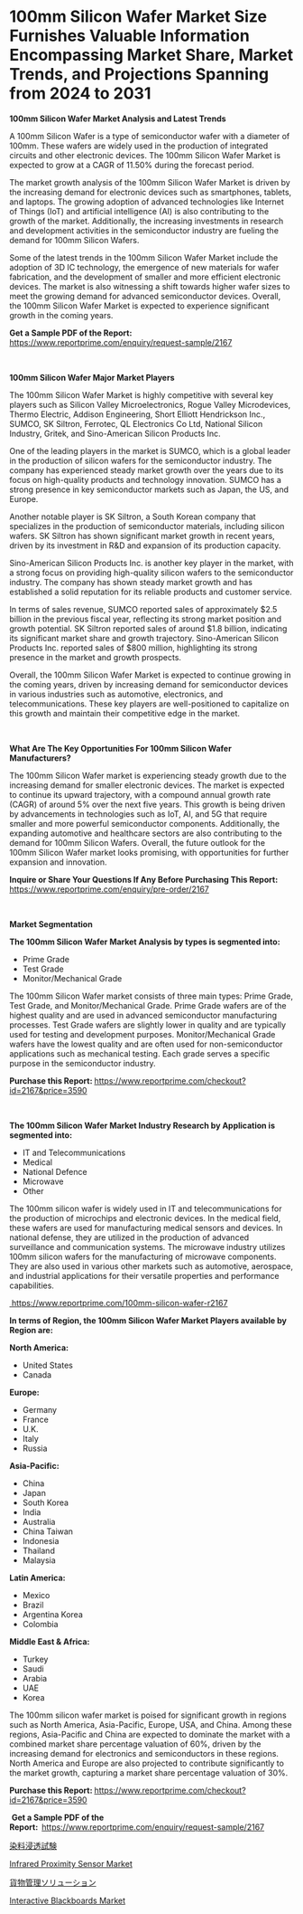 <p><h1>100mm Silicon Wafer Market Size Furnishes Valuable Information Encompassing Market Share, Market Trends, and Projections Spanning from 2024 to 2031</h1></p><p><strong>100mm Silicon Wafer Market Analysis and Latest Trends</strong></p>
<p><p>A 100mm Silicon Wafer is a type of semiconductor wafer with a diameter of 100mm. These wafers are widely used in the production of integrated circuits and other electronic devices. The 100mm Silicon Wafer Market is expected to grow at a CAGR of 11.50% during the forecast period.</p><p>The market growth analysis of the 100mm Silicon Wafer Market is driven by the increasing demand for electronic devices such as smartphones, tablets, and laptops. The growing adoption of advanced technologies like Internet of Things (IoT) and artificial intelligence (AI) is also contributing to the growth of the market. Additionally, the increasing investments in research and development activities in the semiconductor industry are fueling the demand for 100mm Silicon Wafers.</p><p>Some of the latest trends in the 100mm Silicon Wafer Market include the adoption of 3D IC technology, the emergence of new materials for wafer fabrication, and the development of smaller and more efficient electronic devices. The market is also witnessing a shift towards higher wafer sizes to meet the growing demand for advanced semiconductor devices. Overall, the 100mm Silicon Wafer Market is expected to experience significant growth in the coming years.</p></p>
<p><strong>Get a Sample PDF of the Report:&nbsp;</strong> <a href="https://www.reportprime.com/enquiry/request-sample/2167">https://www.reportprime.com/enquiry/request-sample/2167</a></p>
<p>&nbsp;</p>
<p><strong>100mm Silicon Wafer Major Market Players</strong></p>
<p><p>The 100mm Silicon Wafer Market is highly competitive with several key players such as Silicon Valley Microelectronics, Rogue Valley Microdevices, Thermo Electric, Addison Engineering, Short Elliott Hendrickson Inc., SUMCO, SK Siltron, Ferrotec, QL Electronics Co Ltd, National Silicon Industry, Gritek, and Sino-American Silicon Products Inc.</p><p>One of the leading players in the market is SUMCO, which is a global leader in the production of silicon wafers for the semiconductor industry. The company has experienced steady market growth over the years due to its focus on high-quality products and technology innovation. SUMCO has a strong presence in key semiconductor markets such as Japan, the US, and Europe.</p><p>Another notable player is SK Siltron, a South Korean company that specializes in the production of semiconductor materials, including silicon wafers. SK Siltron has shown significant market growth in recent years, driven by its investment in R&D and expansion of its production capacity.</p><p>Sino-American Silicon Products Inc. is another key player in the market, with a strong focus on providing high-quality silicon wafers to the semiconductor industry. The company has shown steady market growth and has established a solid reputation for its reliable products and customer service.</p><p>In terms of sales revenue, SUMCO reported sales of approximately $2.5 billion in the previous fiscal year, reflecting its strong market position and growth potential. SK Siltron reported sales of around $1.8 billion, indicating its significant market share and growth trajectory. Sino-American Silicon Products Inc. reported sales of $800 million, highlighting its strong presence in the market and growth prospects.</p><p>Overall, the 100mm Silicon Wafer Market is expected to continue growing in the coming years, driven by increasing demand for semiconductor devices in various industries such as automotive, electronics, and telecommunications. These key players are well-positioned to capitalize on this growth and maintain their competitive edge in the market.</p></p>
<p>&nbsp;</p>
<p><strong>What Are The Key Opportunities For 100mm Silicon Wafer Manufacturers?</strong></p>
<p><p>The 100mm Silicon Wafer market is experiencing steady growth due to the increasing demand for smaller electronic devices. The market is expected to continue its upward trajectory, with a compound annual growth rate (CAGR) of around 5% over the next five years. This growth is being driven by advancements in technologies such as IoT, AI, and 5G that require smaller and more powerful semiconductor components. Additionally, the expanding automotive and healthcare sectors are also contributing to the demand for 100mm Silicon Wafers. Overall, the future outlook for the 100mm Silicon Wafer market looks promising, with opportunities for further expansion and innovation.</p></p>
<p><strong>Inquire or Share Your Questions If Any Before Purchasing This Report:</strong> <a href="https://www.reportprime.com/enquiry/pre-order/2167">https://www.reportprime.com/enquiry/pre-order/2167</a></p>
<p>&nbsp;</p>
<p><strong>Market Segmentation</strong></p>
<p><strong>The 100mm Silicon Wafer Market Analysis by types is segmented into:</strong></p>
<p><ul><li>Prime Grade</li><li>Test Grade</li><li>Monitor/Mechanical Grade</li></ul></p>
<p><p>The 100mm Silicon Wafer market consists of three main types: Prime Grade, Test Grade, and Monitor/Mechanical Grade. Prime Grade wafers are of the highest quality and are used in advanced semiconductor manufacturing processes. Test Grade wafers are slightly lower in quality and are typically used for testing and development purposes. Monitor/Mechanical Grade wafers have the lowest quality and are often used for non-semiconductor applications such as mechanical testing. Each grade serves a specific purpose in the semiconductor industry.</p></p>
<p><strong>Purchase this Report:&nbsp;</strong><a href="https://www.reportprime.com/checkout?id=2167&price=3590">https://www.reportprime.com/checkout?id=2167&price=3590</a></p>
<p>&nbsp;</p>
<p><strong>The 100mm Silicon Wafer Market Industry Research by Application is segmented into:</strong></p>
<p><ul><li>IT and Telecommunications</li><li>Medical</li><li>National Defence</li><li>Microwave</li><li>Other</li></ul></p>
<p><p>The 100mm silicon wafer is widely used in IT and telecommunications for the production of microchips and electronic devices. In the medical field, these wafers are used for manufacturing medical sensors and devices. In national defense, they are utilized in the production of advanced surveillance and communication systems. The microwave industry utilizes 100mm silicon wafers for the manufacturing of microwave components. They are also used in various other markets such as automotive, aerospace, and industrial applications for their versatile properties and performance capabilities.</p></p>
<p><a href="https://www.reportprime.com/100mm-silicon-wafer-r2167">&nbsp;https://www.reportprime.com/100mm-silicon-wafer-r2167</a></p>
<p><strong>In terms of Region, the 100mm Silicon Wafer Market Players available by Region are:</strong></p>
<p>
    <p> <strong> North America: </strong>
        <ul>
            <li>United States</li>
            <li>Canada</li>
        </ul>
        </p> 
    <p> <strong> Europe: </strong>
        <ul>
            <li>Germany</li>
            <li>France</li>
            <li>U.K.</li>
            <li>Italy</li>
            <li>Russia</li>
        </ul>
        </p> 
    <p> <strong> Asia-Pacific: </strong>
        <ul>
            <li>China</li>
            <li>Japan</li>
            <li>South Korea</li>
            <li>India</li>
            <li>Australia</li>
            <li>China Taiwan</li>
            <li>Indonesia</li>
            <li>Thailand</li>
            <li>Malaysia</li>
        </ul>
        </p> 
    <p> <strong> Latin America: </strong>
        <ul>
            <li>Mexico</li>
            <li>Brazil</li>
            <li>Argentina Korea</li>
            <li>Colombia</li>
        </ul>
        </p> 
    <p> <strong> Middle East & Africa: </strong>
        <ul>
            <li>Turkey</li>
            <li>Saudi</li>
            <li>Arabia</li>
            <li>UAE</li>
            <li>Korea</li>
        </ul>
    </p>
    </p>
<p><p>The 100mm silicon wafer market is poised for significant growth in regions such as North America, Asia-Pacific, Europe, USA, and China. Among these regions, Asia-Pacific and China are expected to dominate the market with a combined market share percentage valuation of 60%, driven by the increasing demand for electronics and semiconductors in these regions. North America and Europe are also projected to contribute significantly to the market growth, capturing a market share percentage valuation of 30%.</p></p>
<p><strong>Purchase this Report: </strong><a href="https://www.reportprime.com/checkout?id=2167&price=3590">https://www.reportprime.com/checkout?id=2167&price=3590</a></p>
<p>&nbsp;<strong>Get a Sample PDF of the Report:&nbsp;&nbsp;</strong><a href="https://www.reportprime.com/enquiry/request-sample/2167">https://www.reportprime.com/enquiry/request-sample/2167</a></p>
<p><strong></strong></p>
<p><p><a href="https://github.com/decker5351/Market-Research-Report-List-1/blob/main/218578172053.md">染料浸透試験</a></p><p><a href="https://github.com/MaraKoelpin2023/Market-Research-Report-List-1/blob/main/infrared-proximity-sensor-market.md">Infrared Proximity Sensor Market</a></p><p><a href="https://github.com/KaydenJohns1964/Market-Research-Report-List-1/blob/main/126681172052.md">貨物管理ソリューション</a></p><p><a href="https://github.com/maudAbbott7/Market-Research-Report-List-1/blob/main/interactive-blackboards-market.md">Interactive Blackboards Market</a></p></p>